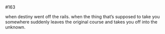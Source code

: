 #163

when destiny went off the rails.
when the thing that’s supposed to take you somewhere suddenly leaves the original course and takes you off into the unknown.